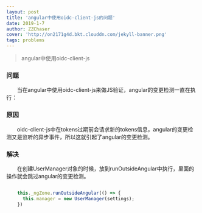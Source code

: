 ```yaml
---
layout: post
title: 'angular中使用oidc-client-js的问题'
date: 2019-1-7
author: ZZChaser
cover: 'http://on2171g4d.bkt.clouddn.com/jekyll-banner.png'
tags: problems
---
```


> angular中使用oidc-client-js

### 问题

&emsp;&emsp;当在angular中使用oidc-client-js来做JS验证，angular的变更检测一直在执行：

### 原因

&emsp;&emsp;oidc-client-js中在tokens过期前会请求新的tokens信息，angular的变更检测又是监听的异步事件，所以这就引起了angular的变更检测。

### 解决

&emsp;&emsp;在创建UserManager对象的时候，放到runOutsideAngular中执行，里面的操作就会跳过angular的变更检测。

```javascript

    this._ngZone.runOutsideAngular(() => {
      this.manager = new UserManager(settings);
    })

```